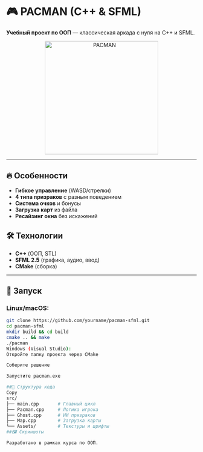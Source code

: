 # 🎮 PACMAN (C++ & SFML)  

**Учебный проект по ООП** — классическая аркада с нуля на C++ и SFML.  

<p align="center">
  <img src="https://media.giphy.com/media/26BROrSHlmyzzHf3i/giphy.gif" alt="PACMAN" width="300"/>
</p>

---

## 🔥 Особенности  
- **Гибкое управление** (WASD/стрелки)  
- **4 типа призраков** с разным поведением  
- **Система очков** и бонусы  
- **Загрузка карт** из файла  
- **Ресайзинг окна** без искажений  

## 🛠 Технологии  
- **C++** (ООП, STL)  
- **SFML 2.5** (графика, аудио, ввод)  
- **CMake** (сборка)  

---

## 🚀 Запуск  
### Linux/macOS:  
```bash  
git clone https://github.com/yourname/pacman-sfml.git  
cd pacman-sfml  
mkdir build && cd build  
cmake .. && make  
./pacman  
Windows (Visual Studio):
Откройте папку проекта через CMake

Соберите решение

Запустите pacman.exe

##📂 Структура кода
Copy
src/  
├── main.cpp       # Главный цикл  
├── Pacman.cpp     # Логика игрока  
├── Ghost.cpp      # ИИ призраков  
├── Map.cpp        # Загрузка карты  
└── Assets/        # Текстуры и шрифты  
##🖼️ Скриншоты

Разработано в рамках курса по ООП.
